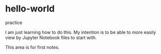 # hello-world
practice


I am just learning how to do this.  My intention is to be able to more easily view by Jupyter Notebook files to start with.

This area is for first notes.
